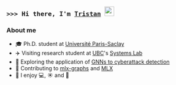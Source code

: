 
### <samp>&gt;&gt;&gt; Hi there, I'm <a href="https://tristanbilot.github.io/" target="_blank">Tristan</a> <img src="https://media.giphy.com/media/hvRJCLFzcasrR4ia7z/giphy.gif" width="25"> </samp>

### About me
- 🎓 Ph.D. student at [Université Paris-Saclay](https://en.wikipedia.org/wiki/Paris-Saclay_University)
- ✈️ Visiting research student at [UBC](https://www.ubc.ca/)'s [Systems Lab](https://systopia.cs.ubc.ca/)
- 🧪 Exploring the application of [GNNs to cyberattack detection](https://scholar.google.fr/citations?hl=en&user=ijVNAGYAAAAJ)
- 🍎 Contributing to [mlx-graphs](https://github.com/mlx-graphs/mlx-graphs) and [MLX](https://github.com/ml-explore/mlx)
- 🤗 I enjoy 💻, ☀️ and 🌴

<!--[![Readme Card](https://github-readme-stats.vercel.app/api/pin/?username=mlx-graphs&repo=mlx-graphs)](https://github.com/mlx-graphs/mlx-graphs) [![Readme Card](https://github-readme-stats.vercel.app/api/pin/?username=ml-explore&repo=mlx)](https://github.com/ml-explore/mlx)-->

<!--![Tristan Bilot's GitHub stats](https://github-readme-stats.vercel.app/api?username=tristanbilot&show_icons=true&show=reviews,prs_merged)-->
